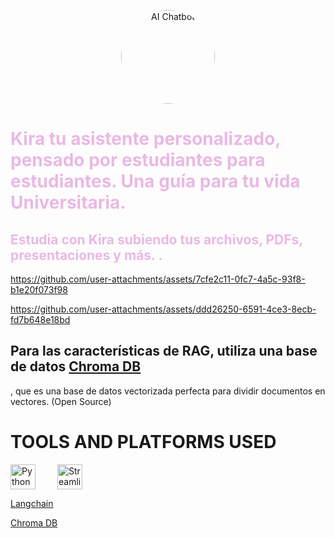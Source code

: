 <p align="center">
  <img src="https://i.ibb.co/CV07hkZ/3d-augmented-graphical-elements-pertaining-female-ai-chatbot-553012-30696.png" width="150" height="150" style="border-radius: 50%;" alt="AI Chatbot">
</p>

<h1 style="color: #EAB8E4;">Kira tu asistente personalizado, pensado por estudiantes para estudiantes. Una guía para tu vida Universitaria.</h1> 

<h2 style="color: #EAB8E4;">Estudia con Kira subiendo tus archivos, PDFs, presentaciones y más.
.</h2>

https://github.com/user-attachments/assets/7cfe2c11-0fc7-4a5c-93f8-b1e20f073f98

https://github.com/user-attachments/assets/ddd26250-6591-4ce3-8ecb-fd7b648e18bd

## Para las características de RAG, utiliza una base de datos <a href="https://www.trychroma.com/ ">Chroma DB</a>
, que es una base de datos vectorizada perfecta para dividir documentos en vectores. (Open Source) 

# TOOLS AND PLATFORMS USED 
<div style="display: flex; flex-wrap: wrap; align-items: center;">
  <img alt="Python" width="40px" style="padding-right:35px;" src="https://cdn.jsdelivr.net/gh/devicons/devicon@latest/icons/python/python-original.svg" />
  <img alt="Streamlit" width="40px" style="padding-right:35px;" src="https://cdn.jsdelivr.net/gh/devicons/devicon@latest/icons/streamlit/streamlit-original-wordmark.svg"/>
</div/> 


<a href="https://www.langchain.com/ ">Langchain</a>

<a href="https://www.trychroma.com/ ">Chroma DB</a>










